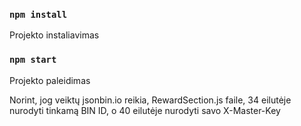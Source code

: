 ### `npm install`

Projekto instaliavimas

### `npm start`

Projekto paleidimas

Norint, jog veiktų jsonbin.io reikia, RewardSection.js faile, 34 eilutėje nurodyti tinkamą BIN ID, o 40 eilutėje nurodyti savo X-Master-Key
